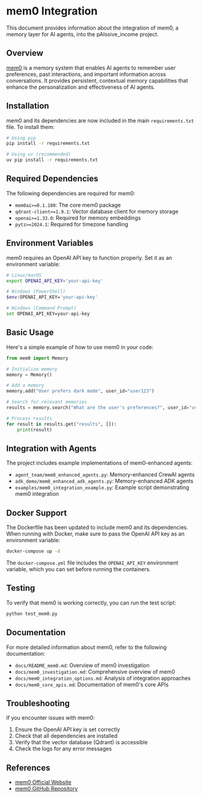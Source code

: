 # mem0 Integration

This document provides information about the integration of mem0,
a memory layer for AI agents,
into the pAIssive_income project.

## Overview

[mem0](https://mem0.ai) is a memory system that enables AI agents to remember user preferences,
past interactions,
and important information across conversations. It provides persistent,
contextual memory capabilities that enhance the personalization and effectiveness of AI agents.

## Installation

mem0 and its dependencies are now included in the main `requirements.txt` file. To install them:

```bash
# Using pip
pip install -r requirements.txt

# Using uv (recommended)
uv pip install -r requirements.txt
```

## Required Dependencies

The following dependencies are required for mem0:

- `mem0ai>=0.1.100`: The core mem0 package
- `qdrant-client>=1.9.1`: Vector database client for memory storage
- `openai>=1.33.0`: Required for memory embeddings
- `pytz>=2024.1`: Required for timezone handling

## Environment Variables

mem0 requires an OpenAI API key to function properly. Set it as an environment variable:

```bash
# Linux/macOS
export OPENAI_API_KEY='your-api-key'

# Windows (PowerShell)
$env:OPENAI_API_KEY='your-api-key'

# Windows (Command Prompt)
set OPENAI_API_KEY=your-api-key
```

## Basic Usage

Here's a simple example of how to use mem0 in your code:

```python
from mem0 import Memory

# Initialize memory
memory = Memory()

# Add a memory
memory.add("User prefers dark mode", user_id="user123")

# Search for relevant memories
results = memory.search("What are the user's preferences?", user_id="user123")

# Process results
for result in results.get("results", []):
    print(result)
```

## Integration with Agents

The project includes example implementations of mem0-enhanced agents:

- `agent_team/mem0_enhanced_agents.py`: Memory-enhanced CrewAI agents
- `adk_demo/mem0_enhanced_adk_agents.py`: Memory-enhanced ADK agents
- `examples/mem0_integration_example.py`: Example script demonstrating mem0 integration

## Docker Support

The Dockerfile has been updated to include mem0 and its dependencies. When running with Docker,
make sure to pass the OpenAI API key as an environment variable:

```bash
docker-compose up -d
```

The `docker-compose.yml` file includes the `OPENAI_API_KEY` environment variable,
which you can set before running the containers.

## Testing

To verify that mem0 is working correctly, you can run the test script:

```bash
python test_mem0.py
```

## Documentation

For more detailed information about mem0, refer to the following documentation:

- `docs/README_mem0.md`: Overview of mem0 investigation
- `docs/mem0_investigation.md`: Comprehensive overview of mem0
- `docs/mem0_integration_options.md`: Analysis of integration approaches
- `docs/mem0_core_apis.md`: Documentation of mem0's core APIs

## Troubleshooting

If you encounter issues with mem0:

1. Ensure the OpenAI API key is set correctly
2. Check that all dependencies are installed
3. Verify that the vector database (Qdrant) is accessible
4. Check the logs for any error messages

## References

- [mem0 Official Website](https://mem0.ai)
- [mem0 GitHub Repository](https://github.com/mem0ai/mem0)
